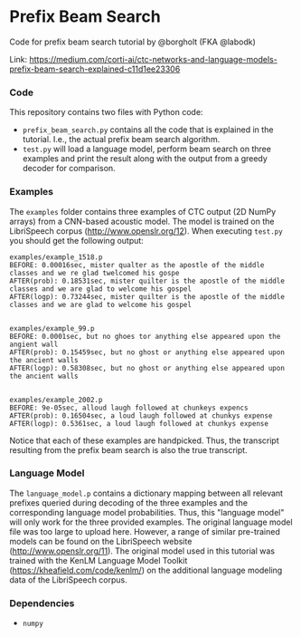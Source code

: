 # Prefix Beam Search
Code for prefix beam search tutorial by @borgholt (FKA @labodk)

Link: https://medium.com/corti-ai/ctc-networks-and-language-models-prefix-beam-search-explained-c11d1ee23306

### Code
This repository contains two files with Python code:

* `prefix_beam_search.py` contains all the code that is explained in the tutorial. I.e., the actual prefix beam search algorithm. 
* `test.py` will load a language model, perform beam search on three examples and print the result along with the output from a greedy decoder for comparison.

### Examples
The `examples` folder contains three examples of CTC output (2D NumPy arrays) from a CNN-based acoustic model. The model is trained on the LibriSpeech corpus (http://www.openslr.org/12). When executing `test.py` you should get the following output:

```
examples/example_1518.p
BEFORE: 0.00016sec, mister qualter as the apostle of the middle classes and we re glad twelcomed his gospe
AFTER(prob): 0.18531sec, mister quilter is the apostle of the middle classes and we are glad to welcome his gospel
AFTER(logp): 0.73244sec, mister quilter is the apostle of the middle classes and we are glad to welcome his gospel


examples/example_99.p
BEFORE: 0.0001sec, but no ghoes tor anything else appeared upon the angient wall
AFTER(prob): 0.15459sec, but no ghost or anything else appeared upon the ancient walls
AFTER(logp): 0.58308sec, but no ghost or anything else appeared upon the ancient walls


examples/example_2002.p
BEFORE: 9e-05sec, alloud laugh followed at chunkeys expencs
AFTER(prob): 0.16504sec, a loud laugh followed at chunkys expense
AFTER(logp): 0.5361sec, a loud laugh followed at chunkys expense
```

Notice that each of these examples are handpicked. Thus, the transcript resulting from the prefix beam search is also the true transcript.

### Language Model
The `language_model.p` contains a dictionary mapping between all relevant prefixes queried during decoding of the three examples and the corresponding language model probabilities. Thus, this "language model" will only work for the three provided examples. The original language model file was too large to upload here. However, a range of similar pre-trained models can be found on the LibriSpeech website (http://www.openslr.org/11). The original model used in this tutorial was trained with the KenLM Language Model Toolkit (https://kheafield.com/code/kenlm/) on the additional language modeling data of the LibriSpeech corpus.

### Dependencies

* `numpy`
